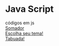 # Java Script
 códigos em js
 <br>
<a href="https://fssouz.github.io/Java-Script/exercicios/somador/index.html" target="_blank">Somador</a>
<br>
<a href="http://127.0.0.1:5500/exercicios/choose_your_theme/index.html"
target="_blank">Escolha seu tema!</a>
<br>
<a href="http://127.0.0.1:5500/exercicios/tabuada/index.html"
target="_blank">Tabuada!</a>
<br>